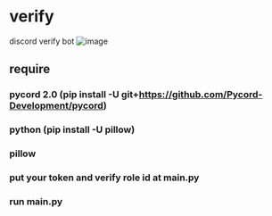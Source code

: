 # verify
discord verify bot
![image](https://media.discordapp.net/attachments/908420691265732648/922322839107952680/2021-12-19_7.01.33.png)


## require
### pycord 2.0 (pip install -U git+https://github.com/Pycord-Development/pycord)
### python (pip install -U pillow)
### pillow

### put your token and verify role id at main.py
### run main.py
